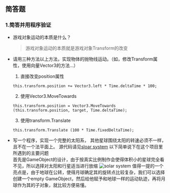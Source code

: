 ## 简答题
### 1.简答并用程序验证

 - 游戏对象运动的本质是什么？

	> 游戏对象运动的本质就是游戏对象Transform的改变

 - 请用三种方法以上方法，实现物体的抛物线运动。（如，修改Transform属性，使用向量Vector3的方法…）
	 1. 直接改变position属性
	

	``` stylus
	this.transform.position += Vector3.left * Time.deltaTime * 100;
	```



	 2. 使用Vector3.MoveTowards
	 

	``` stylus
	this.transform.position = Vector3.MoveTowards (this.transform.position, target, Time.deltaTime);
	```
	3. 使用transform.Translate
	

	``` stylus
	this.transform.Translate (100 * Time.fixedDeltaTime);
	```
	
	

 - 写一个程序，实现一个完整的太阳系， 其他星球围绕太阳的转速必须不一样，且不在一个法平面上。
	 源代码请见[sloar system](https://github.com/zhongshuaihui/3D-game-learning/tree/master/homework2/solar%20system)
	 以下简单说下在这个项目里所遇到的主要问题<br>
	 首先是GameObject的设计，由于按真实比例制作会使得体积小的星球完全看不见，所以选择对太阳和行星适当进行放缩
	 ![solar system](https://github.com/zhongshuaihui/3D-game-learning/blob/master/homework2/solar%20system/pic1.JPG)
	 值得一提的一个亮点是，由于地球在公转，使得月球确定其的旋转点比较复杂，我们可以选择创建一个empty GameObject，然后给他赋予和地球一样的运动轨迹，再将月球作为其的子对象，就比较方便易懂。
